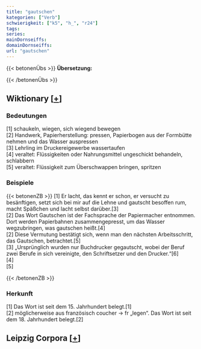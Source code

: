 ```yaml
---
title: "gautschen"
kategorien: ["Verb"]
schwierigkeit: ["k5", "h_", "r24"]
tags:
series:
mainDornseiffs:
domainDornseiffs:
url: "gautschen"
---
```


{{< betonenÜbs >}}
**Übersetzung:**  
  
{{< /betonenÜbs >}}

## Wiktionary [[+](https://de.wiktionary.org/wiki/gautschen)]

### Bedeutungen
[1] schaukeln, wiegen, sich wiegend bewegen  
[2] Handwerk, Papierherstellung: pressen, Papierbogen aus der Formbütte nehmen und das Wasser auspressen  
[3] Lehrling im Druckereigewerbe wassertaufen  
[4] veraltet: Flüssigkeiten oder Nahrungsmittel ungeschickt behandeln, schlabbern  
[5] veraltet: Flüssigkeit zum Überschwappen bringen, spritzen  

### Beispiele
{{< betonenZB >}}
[1] Er lacht, das kennt er schon, er versucht zu besänftigen, setzt sich bei mir auf die Lehne und gautscht besoffen rum, macht Späßchen und lacht selbst darüber.[3]  
[2] Das Wort Gautschen ist der Fachsprache der Papiermacher entnommen. Dort werden Papierbahnen zusammengepresst, um das Wasser wegzubringen, was gautschen heißt.[4]  
[2] Diese Vermutung bestätigt sich, wenn man den nächsten Arbeitsschritt, das Gautschen, betrachtet.[5]  
[3] „Ursprünglich wurden nur Buchdrucker gegautscht, wobei der Beruf zwei Berufe in sich vereinigte, den Schriftsetzer und den Drucker.“[6]  
[4]  
[5]  

{{< /betonenZB >}}
### Herkunft
[1] Das Wort ist seit dem 15. Jahrhundert belegt.[1]  
[2] möglicherweise aus französisch coucher → fr „legen“. Das Wort ist seit dem 18. Jahrhundert belegt.[2]  


## Leipzig Corpora [[+](https://corpora.uni-leipzig.de/en/res?word=gautschen&corpusId=deu_newscrawl-public_2018)]

